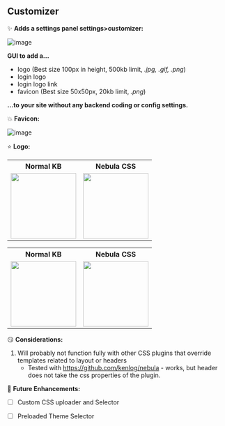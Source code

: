 Customizer
----------

:sparkles:	**Adds a settings panel settings>customizer:**

![image](https://user-images.githubusercontent.com/26339368/47173862-3a266400-d2dd-11e8-8065-7d565eac1489.png)


**GUI to add a...**

* logo (Best size 100px in height, 500kb limit, *.jpg, .gif, .png*)
* login logo
* login logo link
* favicon (Best size 50x50px, 20kb limit, *.png*)

**...to your site without any backend coding or config settings.**

:boom:	**Favicon:**

![image](https://user-images.githubusercontent.com/26339368/47174055-a43f0900-d2dd-11e8-9932-430e11b74fea.png)


:star:  **Logo:**

<table>
  <tr>
    <th>Normal KB</th>
    <th>Nebula CSS</th>
  </tr>
  <tr>
    <td><img src="https://user-images.githubusercontent.com/26339368/47174135-cf295d00-d2dd-11e8-8237-493a3013e2ba.png" height="150"></td>
    <td><img src="https://user-images.githubusercontent.com/26339368/47184294-479d1780-d2f8-11e8-96f7-7ab6215a67bd.png" height="150"></td>
  </tr>
</table>

<table>
  <tr>
    <th>Normal KB</th>
    <th>Nebula CSS</th>
  </tr>
  <tr>
    <td><img src="https://user-images.githubusercontent.com/26339368/47174103-bf117d80-d2dd-11e8-972d-1e0167218e31.png" height="150"></td>
    <td><img src="https://user-images.githubusercontent.com/26339368/47184344-6ac7c700-d2f8-11e8-84dc-6b4abfbd94e0.png" height="150"></td>
  </tr>
</table>


:smirk:	**Considerations:**

1. Will probably not function fully with other CSS plugins that override templates related to layout or headers
   * Tested with https://github.com/kenlog/nebula - works, but header does not take the css properties of the plugin.
   

:lollipop: **Future Enhancements:**

- [ ] Custom CSS uploader and Selector
- [ ] Preloaded Theme Selector

